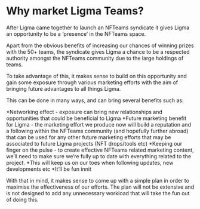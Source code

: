 # Why market Ligma Teams?

After Ligma came together to launch an NFTeams syndicate it gives Ligma an opportunity to be a ‘presence’ in the NFTeams space. 

Apart from the obvious benefits of increasing our chances of winning prizes with the 50+ teams, the syndicate gives Ligma a chance to be a respected authority amongst the NFTeams community due to the large holdings of teams. 

To take advantage of this, it makes sense to build on this opportunity and gain some exposure through various marketing efforts with the aim of bringing future advantages to all things Ligma.

This can be done in many ways, and can bring several benefits such as:

*Networking effect - exposure can bring new relationships and opportunities that could be beneficial to Ligma
*Future marketing benefit for Ligma - the marketing effort we produce now will build a reputation and a following within the NFTeams community (and hopefully further abroad) that can be used for any other future marketing efforts that may be associated to future Ligma projects (NFT drops/tools etc)
*Keeping our finger on the pulse - to create effective NFTeams related marketing content, we’ll need to make sure we’re fully up to date with everything related to the project. *This will keep us on our toes when following updates, new developments etc
*It’ll be fun innit 

With that in mind, it makes sense to come up with a simple plan in order to maximise the effectiveness of our efforts. The plan will not be extensive and is not designed to add any unnecessary workload that will take the fun out of doing this. 

